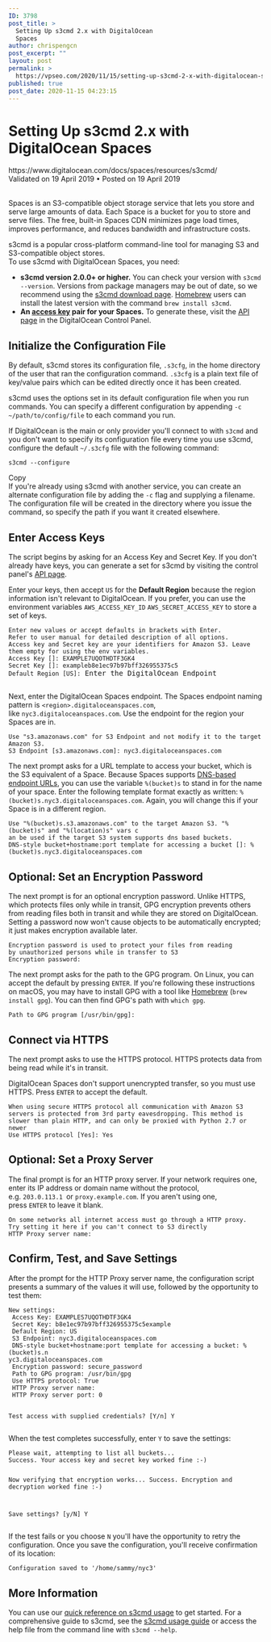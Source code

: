 ```yaml
---
ID: 3798
post_title: >
  Setting Up s3cmd 2.x with DigitalOcean
  Spaces
author: chrispengcn
post_excerpt: ""
layout: post
permalink: >
  https://vpseo.com/2020/11/15/setting-up-s3cmd-2-x-with-digitalocean-spaces/
published: true
post_date: 2020-11-15 04:23:15
---
```

<h1>Setting Up s3cmd 2.x with DigitalOcean Spaces</h1>
https://www.digitalocean.com/docs/spaces/resources/s3cmd/
<div class="article-meta article-meta--header">Validated on 19 April 2019 • Posted on 19 April 2019</div>
&nbsp;

Spaces is an S3-compatible object storage service that lets you store and serve large amounts of data. Each Space is a bucket for you to store and serve files. The free, built-in Spaces CDN minimizes page load times, improves performance, and reduces bandwidth and infrastructure costs.

<nav class="section-nav">s3cmd is a popular cross-platform command-line tool for managing S3 and S3-compatible object stores.

</nav>To use s3cmd with DigitalOcean Spaces, you need:
<ul>
 	<li><strong>s3cmd version 2.0.0+ or higher.</strong> You can check your version with <code>s3cmd --version</code>. Versions from package managers may be out of date, so we recommend using the <a href="http://s3tools.org/download">s3cmd download page</a>. <a href="https://brew.sh/">Homebrew</a> users can install the latest version with the command <code>brew install s3cmd</code>.</li>
 	<li><strong>An <a href="https://www.digitalocean.com/docs/spaces/how-to/manage-access/#access-keys">access key</a> pair for your Spaces.</strong> To generate these, visit the <a href="https://cloud.digitalocean.com/settings/api/tokens">API page</a> in the DigitalOcean Control Panel.</li>
</ul>
<h2 id="initialize-the-configuration-file">Initialize the Configuration File<i class="fa fa-link fa-lg"></i></h2>
By default, s3cmd stores its configuration file, <code>.s3cfg</code>, in the home directory of the user that ran the configuration command. <code>.s3cfg</code> is a plain text file of key/value pairs which can be edited directly once it has been created.

s3cmd uses the options set in its default configuration file when you run commands. You can specify a different configuration by appending <code>-c ~/path/to/config/file</code> to each command you run.

If DigitalOcean is the main or only provider you'll connect to with <code>s3cmd</code> and you don't want to specify its configuration file every time you use s3cmd, configure the default <code>~/.s3cfg</code> file with the following command:
<div class="code-toolbar">
<pre class=" language-text"><code class=" language-text">s3cmd --configure</code></pre>
<div class="toolbar">
<div class="toolbar-item"><a>Copy</a></div>
</div>
</div>
If you're already using s3cmd with another service, you can create an alternate configuration file by adding the <code>-c</code> flag and supplying a filename. The configuration file will be created in the directory where you issue the command, so specify the path if you want it created elsewhere.
<h2 id="enter-access-keys">Enter Access Keys<i class="fa fa-link fa-lg"></i></h2>
The script begins by asking for an Access Key and Secret Key. If you don't already have keys, you can generate a set for s3cmd by visiting the control panel's <a href="https://cloud.digitalocean.com/settings/api/tokens">API page</a>.

Enter your keys, then accept <code>US</code> for the <strong>Default Region</strong> because the region information isn't relevant to DigitalOcean. If you prefer, you can use the environment variables <code>AWS_ACCESS_KEY_ID</code> <code>AWS_SECRET_ACCESS_KEY</code> to store a set of keys.
<div class="code-toolbar">
<pre class=" language-text" data-line="4,5"><code class=" language-text">Enter new values or accept defaults in brackets with Enter.
Refer to user manual for detailed description of all options.
Access key and Secret key are your identifiers for Amazon S3. Leave them empty for using the env variables.
Access Key []: EXAMPLE7UQOTHDTF3GK4
Secret Key []: exampleb8e1ec97b97bff326955375c5
Default Region [US]:</code> Enter the DigitalOcean Endpoint</pre>
</div>
<h2 id="enter-the-digitalocean-endpoint"></h2>
Next, enter the DigitalOcean Spaces endpoint. The Spaces endpoint naming pattern is <code>&lt;region&gt;.digitaloceanspaces.com</code>, like <code>nyc3.digitaloceanspaces.com</code>. Use the endpoint for the region your Spaces are in.
<div class="code-toolbar">
<pre class=" language-text" data-line="2"><code class=" language-text">Use "s3.amazonaws.com" for S3 Endpoint and not modify it to the target Amazon S3.
S3 Endpoint [s3.amazonaws.com]: nyc3.digitaloceanspaces.com</code></pre>
</div>
The next prompt asks for a URL template to access your bucket, which is the S3 equivalent of a Space. Because Spaces supports <a href="https://www.digitalocean.com/docs/spaces/#features">DNS-based endpoint URLs</a>, you can use the variable <code>%(bucket)s</code> to stand in for the name of your space. Enter the following template format exactly as written: <code>%(bucket)s.nyc3.digitaloceanspaces.com</code>. Again, you will change this if your Space is in a different region.
<div class="code-toolbar">
<pre class=" language-text" data-line="3"><code class=" language-text">Use "%(bucket)s.s3.amazonaws.com" to the target Amazon S3. "%(bucket)s" and "%(location)s" vars c
an be used if the target S3 system supports dns based buckets.
DNS-style bucket+hostname:port template for accessing a bucket []: %(bucket)s.nyc3.digitaloceanspaces.com</code></pre>
</div>
<h2 id="optional-set-an-encryption-password">Optional: Set an Encryption Password<i class="fa fa-link fa-lg"></i></h2>
The next prompt is for an optional encryption password. Unlike HTTPS, which protects files only while in transit, GPG encryption prevents others from reading files both in transit and while they are stored on DigitalOcean. Setting a password now won't cause objects to be automatically encrypted; it just makes encryption available later.
<div class="code-toolbar">
<pre class=" language-text" data-line="3"><code class=" language-text">Encryption password is used to protect your files from reading
by unauthorized persons while in transfer to S3
Encryption password:</code></pre>
</div>
The next prompt asks for the path to the GPG program. On Linux, you can accept the default by pressing <code>ENTER</code>. If you're following these instructions on macOS, you may have to install GPG with a tool like <a href="https://brew.sh/">Homebrew</a> (<code>brew install gpg</code>). You can then find GPG's path with <code>which gpg</code>.
<div class="code-toolbar">
<pre class=" language-text" data-line="1"><code class=" language-text">Path to GPG program [/usr/bin/gpg]:</code></pre>
</div>
<h2 id="connect-via-https">Connect via HTTPS<i class="fa fa-link fa-lg"></i></h2>
The next prompt asks to use the HTTPS protocol. HTTPS protects data from being read while it's in transit.

DigitalOcean Spaces don't support unencrypted transfer, so you must use HTTPS. Press <code>ENTER</code> to accept the default.
<div class="code-toolbar">
<pre class=" language-text" data-line="4"><code class=" language-text">When using secure HTTPS protocol all communication with Amazon S3
servers is protected from 3rd party eavesdropping. This method is
slower than plain HTTP, and can only be proxied with Python 2.7 or newer
Use HTTPS protocol [Yes]: Yes</code></pre>
</div>
<h2 id="optional-set-a-proxy-server">Optional: Set a Proxy Server<i class="fa fa-link fa-lg"></i></h2>
The final prompt is for an HTTP proxy server. If your network requires one, enter its IP address or domain name without the protocol, e.g. <code>203.0.113.1 </code>or <code>proxy.example.com</code>. If you aren't using one, press <code>ENTER</code> to leave it blank.
<div class="code-toolbar">
<pre class=" language-text" data-line="3"><code class=" language-text">On some networks all internet access must go through a HTTP proxy.
Try setting it here if you can't connect to S3 directly
HTTP Proxy server name:</code></pre>
</div>
<h2 id="confirm-test-and-save-settings">Confirm, Test, and Save Settings<i class="fa fa-link fa-lg"></i></h2>
After the prompt for the HTTP Proxy server name, the configuration script presents a summary of the values it will use, followed by the opportunity to test them:
<div class="code-toolbar">
<pre class=" language-text" data-line="14"><code class=" language-text">New settings:
 Access Key: EXAMPLES7UQOTHDTF3GK4
 Secret Key: b8e1ec97b97bff326955375c5example
 Default Region: US
 S3 Endpoint: nyc3.digitaloceanspaces.com
 DNS-style bucket+hostname:port template for accessing a bucket: %(bucket)s.n
yc3.digitaloceanspaces.com
 Encryption password: secure_password
 Path to GPG program: /usr/bin/gpg
 Use HTTPS protocol: True
 HTTP Proxy server name:
 HTTP Proxy server port: 0

Test access with supplied credentials? [Y/n] Y</code></pre>
<div class=" line-highlight" aria-hidden="true" data-range="14" data-start="14"></div>
</div>
When the test completes successfully, enter <code>Y</code> to save the settings:
<div class="code-toolbar">
<pre class=" language-text" data-line="7"><code class=" language-text">Please wait, attempting to list all buckets...
Success. Your access key and secret key worked fine :-)

Now verifying that encryption works...
Success. Encryption and decryption worked fine :-)

Save settings? [y/N] Y</code></pre>
<div class=" line-highlight" aria-hidden="true" data-range="7" data-start="7"></div>
</div>
If the test fails or you choose <code>N</code> you'll have the opportunity to retry the configuration. Once you save the configuration, you'll receive confirmation of its location:
<div class="code-toolbar">
<pre class=" language-text"><code class=" language-text">Configuration saved to '/home/sammy/nyc3'</code></pre>
</div>
<h2 id="more-information">More Information<i class="fa fa-link fa-lg"></i></h2>
You can use our <a href="https://www.digitalocean.com/docs/spaces/resources/s3cmd-usage/">quick reference on s3cmd usage</a> to get started. For a comprehensive guide to s3cmd, see the <a href="http://s3tools.org/usage">s3cmd usage guide</a> or access the help file from the command line with <code>s3cmd --help</code>.